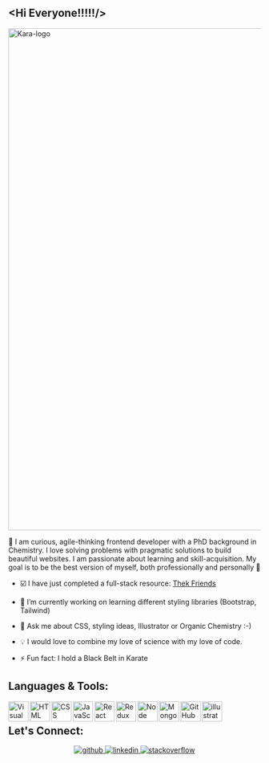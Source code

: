 ## <Hi Everyone!!!!!/>

<img align="center" alt="Kara-logo" width="1000" src="https://user-images.githubusercontent.com/70952682/157244837-344af368-b399-467b-9581-a3f660aa7fa9.png"/>

:star2: I am curious, agile-thinking frontend developer with a PhD background in Chemistry. I love solving problems with pragmatic solutions to build beautiful websites. I am passionate about learning and skill-acquisition. My goal is to be the best version of myself, both professionally and personally :star2:

-  :ballot_box_with_check: I have just completed a full-stack resource:  <a href="https://thek-friends.netlify.app/" 
              aria-label="link to Thek-Friends project" 
              target="_blank"
              rel="noopener noreferrer"> Thek Friends</a>
              
- 🌱 I’m currently working on learning different styling libraries (Bootstrap, Tailwind)
 
- 💬 Ask me about CSS, styling ideas, Illustrator or Organic Chemistry :-)

- :bulb: I would love to combine my love of science with my love of code. 

- ⚡ Fun fact: I hold a Black Belt in Karate 


## Languages & Tools:
<img align="left" alt="Visual Studio Code" width="40" src="https://cdn.jsdelivr.net/gh/devicons/devicon/icons/vscode/vscode-original.svg"/>
<img align="left" alt="HTML" width="40" src="https://cdn.jsdelivr.net/gh/devicons/devicon/icons/html5/html5-original.svg"/>
<img align="left" alt="CSS" width="40" src="https://cdn.jsdelivr.net/gh/devicons/devicon/icons/css3/css3-original.svg"/>
<img align="left" alt="JavaScript" width="40" src="https://cdn.jsdelivr.net/gh/devicons/devicon/icons/javascript/javascript-original.svg"/>
<img align="left" alt="React" width="40" src="https://cdn.jsdelivr.net/gh/devicons/devicon/icons/react/react-original.svg" />
<img align="left" alt="Redux" width="40" src="https://cdn.jsdelivr.net/gh/devicons/devicon/icons/redux/redux-original.svg"/>
<img align="left" alt="Node" width="40" src="https://cdn.jsdelivr.net/gh/devicons/devicon/icons/nodejs/nodejs-original.svg"/>
<img align="left" alt="Mongo" width="40" src="https://cdn.jsdelivr.net/gh/devicons/devicon/icons/mongodb/mongodb-original.svg" />
<img align="left" alt="GitHub" width="40" src="https://cdn.jsdelivr.net/gh/devicons/devicon/icons/github/github-original.svg" />
<img align="left" alt="illustrator" width="40" src="https://cdn.jsdelivr.net/gh/devicons/devicon/icons/illustrator/illustrator-plain.svg" />
<br/>

 ## Let's Connect:
<div align="center">
<a href="https://github.com/KaraHowes" target="_blank">
<img src=https://img.shields.io/badge/github-%2324292e.svg?&style=for-the-badge&logo=github&logoColor=white alt=github style="margin-bottom: 5px;" />
</a>
<a href="https://www.linkedin.com/in/karahowes/" target="_blank">
<img src=https://img.shields.io/badge/linkedin-%231E77B5.svg?&style=for-the-badge&logo=linkedin&logoColor=white alt=linkedin style="margin-bottom: 5px;" />
</a>
<a href="https://stackoverflow.com/users/16680893/karahowes" target="_blank">
<img src=https://img.shields.io/badge/stackoverflow-%23F28032.svg?&style=for-the-badge&logo=stackoverflow&logoColor=white alt=stackoverflow style="margin-bottom: 5px;" />
</a>  
</div> 
